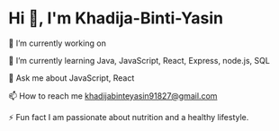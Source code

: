 # Hi 👋, I'm Khadija-Binti-Yasin

🔭 I’m currently working on  

🌱 I’m currently learning Java, JavaScript, React, Express, node.js, SQL

💬 Ask me about JavaScript, React

📫 How to reach me khadijabinteyasin91827@gmail.com

⚡ Fun fact I am passionate about nutrition and a healthy lifestyle.
